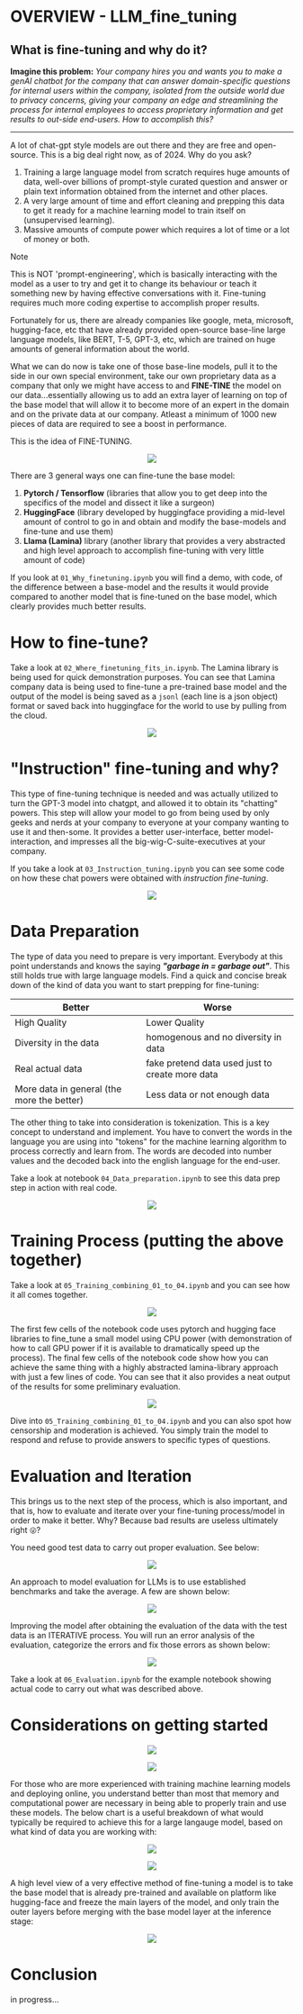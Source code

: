 # OVERVIEW - LLM_fine_tuning
## What is fine-tuning and why do it?
**Imagine this problem:** *Your company hires you and wants you to make a genAI chatbot for the company that can answer domain-specific questions for internal users within the company, isolated from the outside world due to privacy concerns, giving your company an edge and streamlining the process for internal employees to access proprietary information and get results to out-side end-users. How to accomplish this?*

---

A lot of chat-gpt style models are out there and they are free and open-source. This is a big deal right now, as of 2024. Why do you ask?
1. Training a large language model from scratch requires huge amounts of data, well-over billions of prompt-style curated question and answer or plain text information obtained from the internet and other places.
2. A very large amount of time and effort cleaning and prepping this data to get it ready for a machine learning model to train itself on (unsupervised learning).
3. Massive amounts of compute power which requires a lot of time or a lot of money or both.

> [!NOTE]
> This is NOT 'prompt-engineering', which is basically interacting with the model as a user to try and get it to change its behaviour or teach it something new by having effective conversations with it. Fine-tuning requires much more coding expertise to accomplish proper results.

Fortunately for us, there are already companies like google, meta, microsoft, hugging-face, etc that have already provided open-source base-line large language models, like BERT, T-5, GPT-3, etc, which are trained on huge amounts of general information about the world.  

What we can do now is take one of those base-line models, pull it to the side in our own special environment, take our own proprietary data as a company that only we might have access to and **FINE-TINE** the model on our data...essentially allowing us to add an extra layer of learning on top of the base model that will allow it to become more of an expert in the domain and on the private data at our company. Atleast a minimum of 1000 new pieces of data are required to see a boost in performance.

This is the idea of FINE-TUNING. 

<p align="center"><img src="https://github.com/thatwonguy/LLM_fine_tuning/assets/78534460/71634619-b190-49f6-8434-85482e74243d"></p>

There are 3 general ways one can fine-tune the base model:
1. **Pytorch / Tensorflow** (libraries that allow you to get deep into the specifics of the model and dissect it like a surgeon)
2. **HuggingFace** (library developed by huggingface providing a mid-level amount of control to go in and obtain and modify the base-models and fine-tune and use them)
3. **Llama (Lamina)** library (another library that provides a very abstracted and high level approach to accomplish fine-tuning with very little amount of code)

If you look at `01_Why_finetuning.ipynb` you will find a demo, with code, of the difference between a base-model and the results it would provide compared to another model that is fine-tuned on the base model, which clearly provides much better results.

# How to fine-tune?
Take a look at  `02_Where_finetuning_fits_in.ipynb`. The Lamina library is being used for quick demonstration purposes. You can see that Lamina company data is being used to fine-tune a pre-trained base model and the output of the model is being saved as a `jsonl` (each line is a json object) format or saved back into huggingface for the world to use by pulling from the cloud.

<p align = "center"><img src="https://github.com/thatwonguy/LLM_fine_tuning/assets/78534460/fff2a9c2-14ec-4896-85af-dbf8621544d5"></p>

# "Instruction" fine-tuning and why?  
This type of fine-tuning technique is needed and was actually utilized to turn the GPT-3 model into chatgpt, and allowed it to obtain its "chatting" powers. This step will allow your model to go from being used by only geeks and nerds at your company to everyone at your company wanting to use it and then-some. It provides a better user-interface, better model-interaction, and impresses all the big-wig-C-suite-executives at your company. 

If you take a look at `03_Instruction_tuning.ipynb` you can see some code on how these chat powers were obtained with *instruction fine-tuning*.

<p align = "center"><img src="https://github.com/thatwonguy/LLM_fine_tuning/assets/78534460/e61d885b-f185-41cd-8ee9-c559a1c997e8"></p>

# Data Preparation
The type of data you need to prepare is very important. Everybody at this point understands and knows the saying ***"garbage in = garbage out"***. This still holds true with large language models. Find a quick and concise break down of the kind of data you want to start prepping for fine-tuning:

| Better                                           | Worse                                          |
|---------------------|------------------|
| High Quality | Lower Quality |
| Diversity in the data | homogenous and no diversity in data
| Real actual data | fake pretend data used just to create more data
| More data in general (the more the better) | Less data or not enough data

The other thing to take into consideration is tokenization. This is a key concept to understand and implement. You have to convert the words in the language you are using into "tokens" for the machine learning algorithm to process correctly and learn from. The words are decoded into number values and the decoded back into the english language for the end-user.

Take a look at notebook `04_Data_preparation.ipynb` to see this data prep step in action with real code.

<p align = "center"><img src="https://github.com/thatwonguy/LLM_fine_tuning/assets/78534460/2343e3b5-ba63-49ca-a0ab-667c7c80f3f9"></p>

# Training Process (putting the above together)

Take a look at `05_Training_combining_01_to_04.ipynb` and you can see how it all comes together. 

<p align = "center"><img src="https://github.com/thatwonguy/LLM_fine_tuning/assets/78534460/c1915eb0-f241-4151-b7e6-0d8522f220e6"></p>

The first few cells of the notebook code uses pytorch and hugging face libraries to fine_tune a small model using CPU power (with demonstration of how to call GPU power if it is available to dramatically speed up the process). The final few cells of the notebook code show how you can achieve the same thing with a highly abstracted lamina-library approach with just a few lines of code. You can see that it also provides a neat output of the results for some preliminary evaluation.

<p align = "center"><img src="https://github.com/thatwonguy/LLM_fine_tuning/assets/78534460/144036e2-d895-4362-a1e4-cba857d326c0"></p>

Dive into `05_Training_combining_01_to_04.ipynb` and you can also spot how censorship and moderation is achieved. You simply train the model to respond and refuse to provide answers to specific types of questions.

# Evaluation and Iteration  
This brings us to the next step of the process, which is also important, and that is, how to evaluate and iterate over your fine-tuning process/model in order to make it better. Why? Because bad results are useless ultimately right `😜`?

You need good test data to carry out proper evaluation. See below:

<p align = "center"><img src="https://github.com/thatwonguy/LLM_fine_tuning/assets/78534460/e8945c71-959e-4fcc-a0c4-2cae357cd269"></p>

An approach to model evaluation for LLMs is to use established benchmarks and take the average. A few are shown below:

<p align = "center"><img src="https://github.com/thatwonguy/LLM_fine_tuning/assets/78534460/82e680df-8e55-43d6-929d-9241e4d2e169"></p>

Improving the model after obtaining the evaluation of the data with the test data is an ITERATIVE process. You will run an error analysis of the evaluation, categorize the errors and fix those errors as shown below:

<p align = "center"><img src="https://github.com/thatwonguy/LLM_fine_tuning/assets/78534460/54aea5b7-8f08-490d-b6bc-624a03920ceb"></p>

Take a look at `06_Evaluation.ipynb` for the example notebook showing actual code to carry out what was described above.

# Considerations on getting started

<p align = "center"><img src="https://github.com/thatwonguy/LLM_fine_tuning/assets/78534460/f21f08bc-8a83-489e-8537-feb2b48d8ad8"></p>

<p align = "center"><img src="https://github.com/thatwonguy/LLM_fine_tuning/assets/78534460/e8b21837-449d-42fc-a0be-e7d0e2f5eec2"></p>

For those who are more experienced with training machine learning models and deploying online, you understand better than most that memory and computational power are necessary in being able to properly train and use these models. The below chart is a useful breakdown of what would typically be required to achieve this for a large langauge model, based on what kind of data you are working with:

<p align = "center"><img src="https://github.com/thatwonguy/LLM_fine_tuning/assets/78534460/dfcf205e-7eaf-4ae7-9fa1-436892a2c34c"></p>

<p align = "center"><img src="https://github.com/thatwonguy/LLM_fine_tuning/assets/78534460/dca2fc45-0632-48af-a6e9-f69f8232b2f6"></p>

A high level view of a very effective method of fine-tuning a model is to take the base model that is already pre-trained and available on platform like hugging-face and freeze the main layers of the model, and only train the outer layers before merging with the base model layer at the inference stage:

<p align = "center"><img src="https://github.com/thatwonguy/LLM_fine_tuning/assets/78534460/981de2a9-081a-477d-91df-3c0d25be47e7"></p>

# Conclusion 

in progress...
